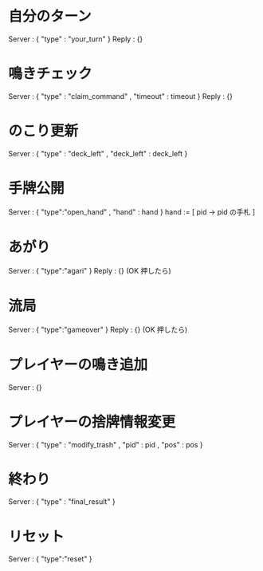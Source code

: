 # 自分のターン

Server : { "type" : "your_turn" }
Reply : {}

# 鳴きチェック

Server : { "type" : "claim_command" , "timeout" : timeout }
Reply : {}

# のこり更新

Server : { "type" : "deck_left" , "deck_left" : deck_left }

# 手牌公開

Server : { "type":"open_hand" , "hand" : hand }
hand := [ pid -> pid の手札 ]

# あがり

Server : { "type":"agari" }
Reply : {} (OK 押したら)

# 流局

Server : { "type":"gameover" }
Reply : {} (OK 押したら)

# プレイヤーの鳴き追加

Server : {}

# プレイヤーの捨牌情報変更

Server : { "type" : "modify_trash" , "pid" : pid , "pos" : pos }

# 終わり

Server : { "type" : "final_result" }

# リセット

Server : { "type":"reset" }
